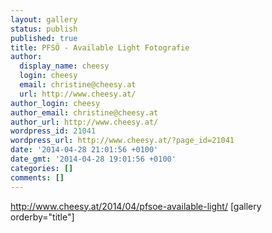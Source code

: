 ```yaml
---
layout: gallery
status: publish
published: true
title: PFSÖ - Available Light Fotografie
author:
  display_name: cheesy
  login: cheesy
  email: christine@cheesy.at
  url: http://www.cheesy.at/
author_login: cheesy
author_email: christine@cheesy.at
author_url: http://www.cheesy.at/
wordpress_id: 21041
wordpress_url: http://www.cheesy.at/?page_id=21041
date: '2014-04-28 21:01:56 +0100'
date_gmt: '2014-04-28 19:01:56 +0100'
categories: []
comments: []
---
```

http://www.cheesy.at/2014/04/pfsoe-available-light/
[gallery orderby="title"]
